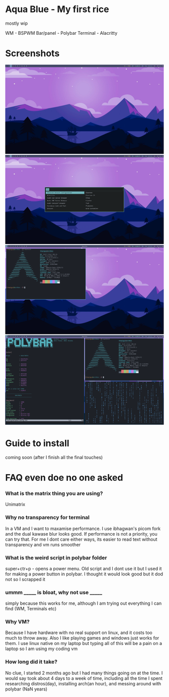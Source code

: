 # Aqua Blue - My first rice

mostly wip

WM - BSPWM
Bar/panel - Polybar
Terminal - Alacritty

# Screenshots
![ss1](https://github.com/RocKing1001/aqua-blue/blob/main/screenshots/ss1.png?raw=true)
![ss2](https://github.com/RocKing1001/aqua-blue/blob/main/screenshots/ss2-rofi.png?raw=true)
![ss3](https://github.com/RocKing1001/aqua-blue/blob/main/screenshots/ss3-neofetch-floating.png?raw=true)
![ss3](https://github.com/RocKing1001/aqua-blue/blob/main/screenshots/ss-4-chaos.png?raw=true)

# Guide to install
coming soon (after I finish all the final touches)

# FAQ even doe no one asked

### What is the matrix thing you are using?
Unimatrix

### Why no transparency for terminal
In a VM and I want to maxamise performance.
I use ibhagwan's picom fork and the dual kawase blur looks good. If performance is not a priority, you can try that. For me I dont care either ways, its easier to read text without transparency and vm runs smoother

### What is the weird script in polybar folder
super+ctr+p - opens a power menu. Old script and I dont use it but I used it for making a power button in polybar. I thought it would look good but it dod not so I scrapped it

### ummm \_\_\_\_\_ is bloat, why not use \_\_\_\_\_
simply because this works for me, although I am trying out everything I can find (WM, Terminals etc)

### Why VM?
Because I have hardware with no real support on linux, and it costs too much to throw away. Also I like playing games and windows just works for them. I use linux native on my laptop but typing all of this will be a pain on a laptop so I am using my coding vm

### How long did it take?
No clue, I started 2 months ago but I had many things going on at the time. I would say took about 4 days to a week of time, including all the time I spent researching distros(day), installing arch(an hour), and messing around with polybar (NaN years)
